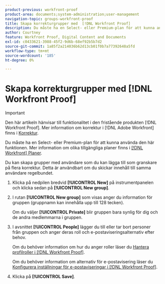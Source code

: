 ```yaml
---
product-previous: workfront-proof
product-area: documents;system-administration;user-management
navigation-topic: groups-workfront-proof
title: Skapa korrekturgrupper med  [!DNL Workfront Proof]
description: Du måste ha en Select- eller Premium-plan för att kunna använda den här funktionen. Mer information om olika planer finns i Workfront Planer.
author: Courtney
feature: Workfront Proof, Digital Content and Documents
exl-id: c0433621-3988-45f2-9d6b-68ef92b5b7d2
source-git-commit: 1a85f2a214036b62d13cb01f0b7a77392648a5fd
workflow-type: tm+mt
source-wordcount: '185'
ht-degree: 0%

---
```


# Skapa korrekturgrupper med [!DNL Workfront Proof]

>[!IMPORTANT]
>
>Den här artikeln hänvisar till funktionalitet i den fristående produkten [!DNL Workfront Proof]. Mer information om korrektur i [!DNL Adobe Workfront] finns i [Korrektur](../../../review-and-approve-work/proofing/proofing.md).

Du måste ha en Select- eller Premium-plan för att kunna använda den här funktionen. Mer information om olika tillgängliga planer finns i [[!DNL Workfront] Planer](https://www.workfront.com/plans).

Du kan skapa grupper med användare som du kan lägga till som granskare på flera korrektur. Detta är användbart om du skickar innehåll till samma användare regelbundet.

1. Klicka på nedpilen bredvid **[!UICONTROL New]** på instrumentpanelen och klicka sedan på **[!UICONTROL New group]**.

1. I rutan **[!UICONTROL New group]** som visas anger du information för gruppen (gruppnamn kan innehålla upp till 128 tecken).

   Om du väljer **[!UICONTROL Private]** blir gruppen bara synlig för dig och de andra medlemmarna i gruppen.

1. I avsnittet **[!UICONTROL People]** lägger du till eller tar bort personer från gruppen och anger deras roll och e-postaviseringsalternativ efter behov.

   Om du behöver information om hur du anger roller läser du [Hantera profilroller i [!DNL Workfront Proof]](../../../workfront-proof/wp-work-proofsfiles/share-proofs-and-files/manage-proof-roles.md).

   Om du behöver information om alternativ för e-postavisering läser du [Konfigurera inställningar för e-postaviseringar i [!DNL Workfront Proof]](../../../workfront-proof/wp-emailsntfctns/email-alerts/config-email-notification-settings-wp.md).

1. Klicka på **[!UICONTROL Save]**.
